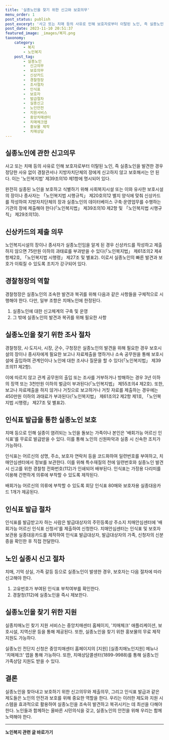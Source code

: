 ```yaml
---
title: '실종노인을 찾기 위한 신고와 보호의무'
menu_order: 1
post_status: publish
post_excerpt: '사고 또는 치매 등의 사유로 인해 보호자로부터 이탈된 노인, 즉 실종노인을 발견한 경우 정당한 사유 없이 경찰관서나 지방자치단체의 장에게 신고하지 않고 보호해서는 안 된다. 이는  노인복지법  제39조의10 제1항에 명시되어 있다.'
post_date: 2023-11-10 20:51:37
featured_image: _images/복지.png
taxonomy:
    category:
        - 복지
        - 노인복지
    post_tag:
        - 실종노인
        -  신고의무
        -  보호의무
        -  신상카드
        -  경찰청장
        -  조사절차
        -  인식표
        -  보호자
        -  발급절차
        -  실종신고
        -  노인안전
        -  지원서비스
        -  중앙치매센터
        -  치매체크앱
        -  홍보물 제작
        -  치매상담
---
```



## 실종노인에 관한 신고의무

사고 또는 치매 등의 사유로 인해 보호자로부터 이탈된 노인, 즉 실종노인을 발견한 경우 정당한 사유 없이 경찰관서나 지방자치단체의 장에게 신고하지 않고 보호해서는 안 된다. 이는 '노인복지법' 제39조의10 제1항에 명시되어 있다. 

완전히 실종된 노인을 보호하고 식별하기 위해 사회복지시설 또는 이와 유사한 보호시설의 장이나 종사자는 「노인복지법 시행규칙」 제20호의12 별지 양식에 맞춰 신상카드를 작성하여 지방자치단체의 장과 실종노인의 데이터베이스 구축·운영업무를 수행하는 기관의 장에 제출해야 한다(「노인복지법」 제39조의10 제2항 및 「노인복지법 시행규칙」 제29조의13).

## 신상카드의 제출 의무

노인복지시설의 장이나 종사자가 실종노인임을 알게 된 경우 신상카드를 작성하고 제출하지 않으면 75만원 이하의 과태료를 부과받을 수 있다(「노인복지법」 제61조의2 제4항제2호, 「노인복지법 시행령」 제27조 및 별표2). 이로서 실종노인의 빠른 발견과 보호가 이뤄질 수 있도록 조치가 강구되어 있다.

## 경찰청장의 역할

경찰청장은 실종노인의 조속한 발견과 복귀를 위해 다음과 같은 사항들을 구체적으로 시행해야 한다. 다만, 일부 조항은 치매노인에 한정된다.

1. 실종노인에 대한 신고체계의 구축 및 운영
2. 그 밖에 실종노인의 발견과 복귀를 위해 필요한 사항

## 실종노인을 찾기 위한 조사 절차

경찰청장, 시·도지사, 시장, 군수, 구청장은 실종노인의 발견을 위해 필요한 경우 보호시설의 장이나 종사자에게 필요한 보고나 자료제출을 명하거나 소속 공무원을 통해 보호시설에 출입하여 관계인이나 노인에 대한 조사나 질문을 할 수 있다(「노인복지법」 제39조의11 제2항).

이에 따르지 않고 관계 공무원의 출입 또는 조사를 거부하거나 방해하는 경우 3년 이하의 징역 또는 3천만원 이하의 벌금이 부과된다(「노인복지법」 제55조의4 제2호). 또한, 보고나 자료제출을 하지 않거나 거짓으로 보고하거나 거짓 자료를 제출하는 경우에는 450만원 이하의 과태료가 부과된다(「노인복지법」 제61조의2 제2항 제1호, 「노인복지법 시행령」 제27조 및 별표2).

## 인식표 발급을 통한 실종노인 보호

치매 등으로 인해 실종이 염려되는 노인을 돌보는 가족이나 본인은 '배회가능 어르신 인식표'를 무료로 발급받을 수 있다. 이를 통해 노인의 신원파악과 실종 시 신속한 조치가 가능하다.

인식표는 어르신의 성명, 주소, 보호자 연락처 등을 코드화하여 일련번호를 부여하고, 치매안심센터에서 정보를 보관한다. 이를 위해 특수재질의 천에 일련번호와 실종노인 발견 시 신고를 위한 경찰청 전화번호(112)가 인쇄되어 배부된다. 인식표는 가정용 다리미를 이용해 간편하게 의류에 부착할 수 있도록 제작된다. 

배회가능 어르신의 의류에 부착할 수 있도록 회당 인식표 80매와 보호자용 실종대응카드 1개가 제공된다.

## 인식표 발급 절차

인식표를 발급받고자 하는 사람은 발급대상자의 주민등록상 주소지 치매안심센터에 '배회가능 어르신 인식표 신청서'를 제출하여 신청한다. 치매안심센터는 인식표 및 보호자 보관용 실종대응카드를 제작하여 인식표 발급대상자, 발급대상자의 가족, 신청자의 신분증을 확인한 후 직접 전달한다.


## 노인 실종시 신고 절차

치매, 기억 상실, 가족 갈등 등으로 실종노인이 발생한 경우, 보호자는 다음 절차에 따라 신고해야 한다.

1. 고유번호가 부여된 인식표 부착여부를 확인한다.
2. 경찰청(112)에 실종노인을 즉시 제보한다.

## 실종노인을 찾기 위한 지원

실종치매노인 찾기 지원 서비스는 중앙치매센터 홈페이지, '치매체크' 애플리케이션, 보호시설, 지역신문 등을 통해 제공된다. 또한, 실종노인을 찾기 위한 홍보물의 무료 제작 지원도 가능하다.

실종노인 전단지 신청은 중앙치매센터 홈페이지의 [지원] [실종치매노인지원] 메뉴나 '치매체크' 앱을 통해 가능하다. 또한, 치매상담콜센터(1899-9988)를 통해 실종노인 가족상담 지원도 받을 수 있다.

## 결론

실종노인을 찾아내고 보호하기 위한 신고의무와 제출의무, 그리고 인식표 발급과 같은 제도들은 노인의 안전과 보호를 위해 중요한 역할을 한다. 우리는 이러한 제도와 지원 시스템을 효과적으로 활용하여 실종노인을 조속히 발견하고 복귀시키는 데 최선을 다해야 한다. 노인들과 함께하는 올바른 시민의식을 갖고, 실종노인의 안전을 위해 우리는 함께 노력해야 한다.
<!-- wp:separator -->
<hr class="wp-block-separator has-alpha-channel-opacity"/>
<!-- /wp:separator -->

<!-- wp:group {"backgroundColor":"base","layout":{"type":"constrained"}} -->
<div class="wp-block-group has-base-background-color has-background"><!-- wp:paragraph {"align":"center","fontSize":"medium"} -->
<p class="has-text-align-center has-large-font-size"><strong>노인복지 관련 글 바로가기</strong></p>
<!-- /wp:paragraph -->


<!-- wp:latest-posts
{"categories":[{"id":15998,"count":19,"description":"","link":"https://uknowlaw.com/category/%eb%85%b8%ec%9d%b8%eb%b3%b5%ec%a7%80/","name":"노인복지","slug":"노인복지","taxonomy":"category","parent":0,"meta":[],"_links":{"self":[{"href":"https://uknowlaw.com/wp-json/wp/v2/categories/15998"}],"collection":[{"href":"https://uknowlaw.com/wp-json/wp/v2/categories"}],"about":[{"href":"https://uknowlaw.com/wp-json/wp/v2/taxonomies/category"}],"wp:post_type":[{"href":"https://uknowlaw.com/wp-json/wp/v2/posts?categories=15998"}],"curies":[{"name":"wp","href":"https://api.w.org/{rel}","templated":true}]}}],"postsToShow":100,"excerptLength":28,"postLayout":"grid","columns":2,"featuredImageAlign":"left","featuredImageSizeSlug":"large","fontSize":"small"} /--></div>
<!-- /wp:group -->